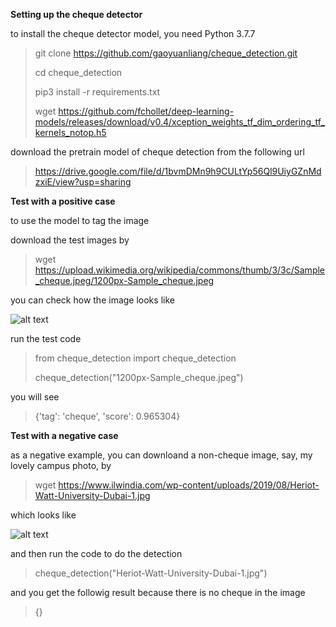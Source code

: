 **Setting up the cheque detector**

to install the cheque detector model, you need Python 3.7.7 

> git clone https://github.com/gaoyuanliang/cheque_detection.git
>
> cd cheque_detection
>
> pip3 install -r requirements.txt
>
> wget https://github.com/fchollet/deep-learning-models/releases/download/v0.4/xception_weights_tf_dim_ordering_tf_kernels_notop.h5

download the pretrain model of cheque detection from the following url

> https://drive.google.com/file/d/1bvmDMn9h9CULtYp56Ql9UiyGZnMdzxiE/view?usp=sharing


**Test with a positive case**

to use the model to tag the image

download the test images by 

> wget https://upload.wikimedia.org/wikipedia/commons/thumb/3/3c/Sample_cheque.jpeg/1200px-Sample_cheque.jpeg

you can check how the image looks like

![alt text](https://upload.wikimedia.org/wikipedia/commons/thumb/3/3c/Sample_cheque.jpeg/1200px-Sample_cheque.jpeg)

run the test code

> from cheque_detection import cheque_detection
>
> cheque_detection("1200px-Sample_cheque.jpeg")

you will see

> {'tag': 'cheque', 'score': 0.965304}


**Test with a negative case**

as a negative example, you can downloand a non-cheque image, say, my lovely campus photo, by 

> wget https://www.ilwindia.com/wp-content/uploads/2019/08/Heriot-Watt-University-Dubai-1.jpg

which looks like 

![alt text](https://www.ilwindia.com/wp-content/uploads/2019/08/Heriot-Watt-University-Dubai-1.jpg)


and then run the code to do the detection

> cheque_detection("Heriot-Watt-University-Dubai-1.jpg")

and you get the followig result because there is no cheque in the image

>  {}


